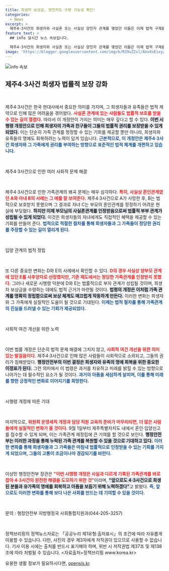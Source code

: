 ```yaml
---
title: 희생자 보상금, 양친자도 수령 가능성 확인!
categories:
  - News
excerpt: >
  제주4·3사건의 희생자와 사실혼 또는 사실상 양친자 관계를 맺었던 이들은 이제 법적 구제를 받을 수 있게 됐다. 혼인 및 입양신고 특례 도입으로 유족의 명예 회복과 보상금 지급에 새로운 전환점이 마련됐다.
feature_text: >
  ## info 실시간 뉴스 속보입니다.

  제주4·3사건의 희생자와 사실혼 또는 사실상 양친자 관계를 맺었던 이들은 이제 법적 구제를 받을 수 있게 됐다. 혼인 및 입양신고 특례 도입으로 유족의 명예 회복과 보상금 지급에 새로운 전환점이 마련됐다.
image: 'https://blogger.googleusercontent.com/img/b/R29vZ2xl/AVvXsEixyZcFfHzMRdzZMjFBmAUKJYCLCGyLL1o632UiGVXcaFdKo_bkvkuCioo0uUKlGfBVcT3P84aROyZIXSBEx3Aw5nCQ3pTgDom1WDC4m8eifvWiAmWEEVb4x6G_l8C0QH225ldMjyaFvpxGEBGNO37VmDTDMHGhJPq73UglMfDca1-0aw/s1600/blogspot.png'
---
```


<p><img src="https://blogger.googleusercontent.com/img/b/R29vZ2xl/AVvXsEixyZcFfHzMRdzZMjFBmAUKJYCLCGyLL1o632UiGVXcaFdKo_bkvkuCioo0uUKlGfBVcT3P84aROyZIXSBEx3Aw5nCQ3pTgDom1WDC4m8eifvWiAmWEEVb4x6G_l8C0QH225ldMjyaFvpxGEBGNO37VmDTDMHGhJPq73UglMfDca1-0aw/s1600/blogspot.png" alt="info 속보" /></p>

<h2 data-ke-size="size26">제주4·3사건 희생자 법률적 보장 강화</h2>

<p data-ke-size="size16">&nbsp;</p>

<p>제주4·3사건은 한국 현대사에서 중요한 의미를 가지며, 그 희생자들과 유족들은 법적 제약으로 인해 많은 어려움을 겪어왔다. <b><span style="color: #ee2323;">사실혼 관계에 있는 사람들도 법률적 보호를 받을 수 있는 길이 열렸다.</span></b> 따라서 이 개정안이 가지는 의미는 매우 깊다고 할 수 있다. <b><span style="background-color: #21538527;">이번 시행령 개정안으로 인해 희생자의 가족과 친구들이 그들의 법률적 권리를 보장받을 수 있게 되었다.</span></b> 이는 단순히 가족 관계를 정정할 수 있는 기회를 제공할 뿐만 아니라, 희생자와 유족들의 명예도 회복하려는 노력이 담겨 있습니다. <b><span style="color: #1a5490;">근본적으로, 이 개정안은 제주4·3사건 희생자와 그 가족에게 권리를 부여하는 방향으로 표준적인 법적 체계를 개편하고 있습니다.</span></b> </p>

<p data-ke-size="size16">&nbsp;</p>

<p>제주4·3사건으로 인한 여러 사회적 문제 해결</p>

<p data-ke-size="size16">&nbsp;</p>

<p>제주4·3사건으로 인한 가족관계의 왜곡 문제는 매우 심각하다. <b><span style="color: #ee2323;">특히, 사실상 혼인관계였던 A와 아내 B의 사례는 그 예를 잘 보여준다.</span></b> 제주4·3사건으로 A가 사망한 후, B는 법적으로 보호받지 못했으며 그 결과로 자녀 C는 부모의 혼인관계를 정정하기 어려운 현실에 부딪혔다. <b><span style="background-color: #21538527;">하지만 이제 부모님의 사실혼관계를 인정받음으로써 법률적 부부 관계가 성립될 수 있게 되었다.</span></b> 이것은 희생자들의 자녀에게도 직접적인 혜택을 제공할 수 있는 기회를 만들어 준다. <b><span style="color: #1a5490;">법적으로 적절한 절차를 통해 희생자들과 그 가족들이 정당한 권리를 주장할 수 있는 길이 열리게 된다.</span></b> </p>

<p data-ke-size="size16">&nbsp;</p>

<p>입양 관계의 법적 정립</p>

<p data-ke-size="size16">&nbsp;</p>

<p>또 다른 중요한 변화는 D와 E의 사례에서 확인할 수 있다. <b><span style="color: #ee2323;">D의 경우 사실상 양부모 관계에 있던 E를 사후양자로 선정했지만, 기존 제도에서는 정당한 가족관계를 인정받지 못했다.</span></b> 그러나 새로운 시행령 덕분에 D와 E는 법률적으로 부자 관계가 성립될 것이며, 희생자 보상금을 수령하는 데에도 법적 근거가 마련될 것이다. <b><span style="background-color: #21538527;">법령의 개정은 이처럼 가족 관계를 명확히 정립함으로써 보상 체계도 매끄럽게 작동하게 만든다.</span></b> 이러한 변화는 희생자와 그 가족에게 실질적인 도움이 될 것으로 기대된다. <b><span style="color: #1a5490;">이제는 법적 절차를 통해 가족관계의 진실을 드러낼 수 있는 기회가 제공되었다.</span></b> </p>

<p data-ke-size="size16">&nbsp;</p>

<p>사회적 여건 개선을 위한 노력</p>

<p data-ke-size="size16">&nbsp;</p>

<p>이번 법률 개정은 단순히 법적 문제 해결에 그치지 않고, <b><span style="color: #ee2323;">사회적 여건 개선을 위한 의미 있는 발걸음이다.</span></b> 제주4·3사건으로 인해 많은 사람들이 사회적으로 소외되고, 그들의 권리가 침해받았다. <b><span style="background-color: #21538527;">행정안전부의 이번 결정은 희생자와 유족의 명예 회복을 위한 중요한 이정표가 된다.</span></b> 그런 의미에서 이 법령은 과거를 치유하고 미래를 밝힐 수 있는 방향으로 나아가는 데 필수적인 요소가 될 것이다. <b><span style="color: #1a5490;">과거의 아픔을 세심하게 살피며, 이를 통해 미래를 향한 긍정적인 변화로 이어지기를 희망한다.</span></b></p>

<p data-ke-size="size16">&nbsp;</p>

<p>시행령 개정에 따른 기대</p>

<p data-ke-size="size16">&nbsp;</p>

<p>마지막으로, <b><span style="color: #ee2323;">위원회 운영세칙 개정과 담당 직원 교육의 준비가 마무리되면, 더 많은 사람들에게 실질적인 변화가 올 것이다.</span></b> 9월 1일부터 제주특별자치도 내에서 혼인·입양신고를 접수할 수 있게 되며, 이는 가족관계 재정립에 큰 기여를 할 것으로 보인다. <b><span style="background-color: #21538527;">행정안전부는 이러한 과정을 통해 누락된 가족 관계를 복원할 수 있을 것으로 기대하고 있다.</span></b> <b><span style="color: #1a5490;">이러한 변화를 통해 희생자들과 그 가족들은 마침내 법률적으로 인정받을 수 있는 기회를 가지게 되었으며, 그들의 고통이 조금이나마 경감되기를 바란다.</span></b></p>

<p data-ke-size="size16">&nbsp;</p>

<p>이상민 행정안전부 장관은 <b><span style="color: #ee2323;">"이번 시행령 개정은 사실과 다르게 기록된 가족관계를 바로잡아 4·3사건의 완전한 해결을 도모하기 위한 것"</span></b>이라며, <b><span style="background-color: #21538527;">"앞으로도 4·3사건으로 희생된 분들과 유가족의 명예를 회복하고 아픔을 보듬기 위해 노력하겠다"</span></b>고 밝혔다. <b><span style="color: #1a5490;">즉, 앞으로도 이러한 변화를 통해 보다 나은 사회를 만드는 데 기여할 수 있을 것이다.</span></b></p>

<p data-ke-size="size16">&nbsp;</p>

<p>문의 : 행정안전부 지방행정국 사회통합지원과(044-205-3257)</p>

<p data-ke-size="size16">&nbsp;</p>

<p>정책브리핑의 정책뉴스자료는 「공공누리 제1유형:출처표시」의 조건에 따라 자유롭게 이용할 수 있습니다. 다만, 사진의 경우 제3자에게 저작권이 있으므로 사용할 수 없습니다. 기사 이용 시에는 출처를 반드시 표기해야 하며, 위반 시 저작권법 제37조 및 제138조에 따라 처벌될 수 있습니다. &lt;자료출처=정책브리핑 www.korea.kr></p>
유용한 생활 정보가 필요하시다면, <a href="https://opensis.kr" rel="dofollow">opensis.kr</a>


